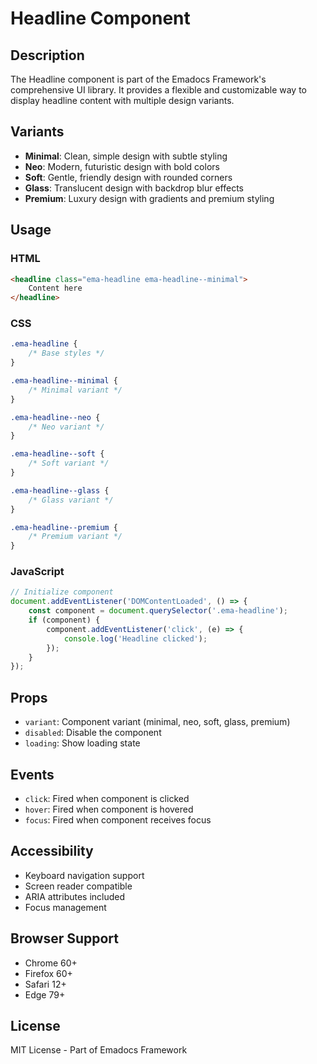 # Headline Component

## Description
The Headline component is part of the Emadocs Framework's comprehensive UI library. It provides a flexible and customizable way to display headline content with multiple design variants.

## Variants
- **Minimal**: Clean, simple design with subtle styling
- **Neo**: Modern, futuristic design with bold colors
- **Soft**: Gentle, friendly design with rounded corners
- **Glass**: Translucent design with backdrop blur effects
- **Premium**: Luxury design with gradients and premium styling

## Usage

### HTML
```html
<headline class="ema-headline ema-headline--minimal">
    Content here
</headline>
```

### CSS
```css
.ema-headline {
    /* Base styles */
}

.ema-headline--minimal {
    /* Minimal variant */
}

.ema-headline--neo {
    /* Neo variant */
}

.ema-headline--soft {
    /* Soft variant */
}

.ema-headline--glass {
    /* Glass variant */
}

.ema-headline--premium {
    /* Premium variant */
}
```

### JavaScript
```javascript
// Initialize component
document.addEventListener('DOMContentLoaded', () => {
    const component = document.querySelector('.ema-headline');
    if (component) {
        component.addEventListener('click', (e) => {
            console.log('Headline clicked');
        });
    }
});
```

## Props
- `variant`: Component variant (minimal, neo, soft, glass, premium)
- `disabled`: Disable the component
- `loading`: Show loading state

## Events
- `click`: Fired when component is clicked
- `hover`: Fired when component is hovered
- `focus`: Fired when component receives focus

## Accessibility
- Keyboard navigation support
- Screen reader compatible
- ARIA attributes included
- Focus management

## Browser Support
- Chrome 60+
- Firefox 60+
- Safari 12+
- Edge 79+

## License
MIT License - Part of Emadocs Framework

